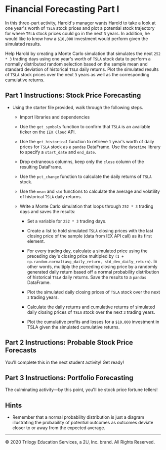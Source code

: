 # Financial Forecasting Part I

In this three-part activity, Harold's manager wants Harold to take a look at one year's worth of `TSLA` stock prices and plot a potential stock trajectory for where `TSLA` stock prices could go in the next `3` years. In addition, he would like to know how a `$10,000` investment would perform given the simulated results.

Help Harold by creating a Monte Carlo simulation that simulates the next `252 * 3` trading days using one year's worth of `TSLA` stock data to perform a normally distributed random selection based on the sample mean and standard deviation of historical `TSLA` daily returns. Plot the simulated results of `TSLA` stock prices over the next `3` years as well as the corresponding cumulative returns.

## Part 1 Instructions: Stock Price Forecasting

* Using the starter file provided, walk through the following steps.

  * Import libraries and dependencies

  * Use the `get_symbols` function to confirm that `TSLA` is an available ticker on the `IEX Cloud` API.

  * Use the `get_historical` function to retrieve `1` year's worth of daily prices for `TSLA` stock as a `pandas` DataFrame. Use the `datetime` library to specify a `start_date` and `end_date`.

  * Drop extraneous columns, keep only the `close` column of the resulting DataFrame.

  * Use the `pct_change` function to calculate the daily returns of `TSLA` stock.

  * Use the `mean` and `std` functions to calculate the average and volatility of historical `TSLA` daily returns.

  * Write a Monte Carlo simulation that loops through `252 * 3` trading days and saves the results:

    * Set a variable for `252 * 3` trading days.

    * Create a list to hold simulated `TSLA` closing prices with the last closing price of the sample (data from IEX API call) as its first element. 

    * For every trading day, calculate a simulated price using the preceding day's closing price multipled by ```(1 + np.random.normal(avg_daily_return, std_dev_daily_return)```. In other words, multiply the preceding closing price by a randomly generated daily return based off a normal probability distribution of historical `TSLA` daily returns. Save the results to a `pandas` DataFrame.

    * Plot the simulated daily closing prices of `TSLA` stock over the next `3` trading years.

    * Calculate the daily returns and cumulative returns of simulated daily closing prices of `TSLA` stock over the next `3` trading years.

    * Plot the cumulative profits and losses for a `$10,000` investment in TSLA given the simulated cumulative returns. 

## Part 2 Instructions: Probable Stock Price Forecasts

You'll complete this in the next student activity! Get ready!

## Part 3 Instructions: Portfolio Forecasting

The culminating activity—by this point, you'll be stock price fortune tellers!

## Hints

* Remember that a normal probability distribution is just a diagram illustrating the probability of potential outcomes as outcomes deviate closer to or away from the expected average.

---

© 2020 Trilogy Education Services, a 2U, Inc. brand. All Rights Reserved.
